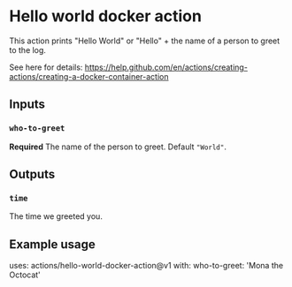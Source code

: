 # Hello world docker action

This action prints "Hello World" or "Hello" + the name of a person to greet to the log.

See here for details:
https://help.github.com/en/actions/creating-actions/creating-a-docker-container-action

## Inputs

### `who-to-greet`

**Required** The name of the person to greet. Default `"World"`.

## Outputs

### `time`

The time we greeted you.

## Example usage

uses: actions/hello-world-docker-action@v1
with:
  who-to-greet: 'Mona the Octocat'